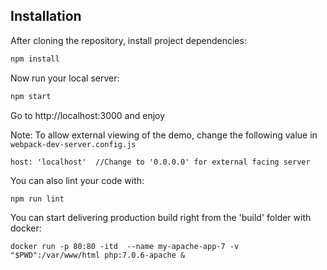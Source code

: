 ## Installation

After cloning the repository, install project dependencies:
```sh
npm install
```

Now run your local server:
```sh
npm start
```
Go to http://localhost:3000 and enjoy

Note: To allow external viewing of the demo, change the following value in `webpack-dev-server.config.js`

```
host: 'localhost'  //Change to '0.0.0.0' for external facing server
```

You can also lint your code with:

```sh
npm run lint
```

You can start delivering production build right from the 'build' folder with docker:
```
docker run -p 80:80 -itd  --name my-apache-app-7 -v "$PWD":/var/www/html php:7.0.6-apache &
```

